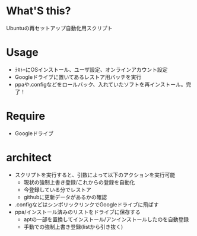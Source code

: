 # What'S this?
Ubuntuの再セットアップ自動化用スクリプト


# Usage
- ﾃｷﾄｰにOSインストール、ユーザ設定、オンラインアカウント設定
- Googleドライブに置いてあるレストア用バッチを実行
- ppaや.configなどをロールバック、入れていたソフトを再インストール。完了！


# Require
- Googleドライブ


# architect
- スクリプトを実行すると、引数によって以下のアクションを実行可能
  - 現状の強制上書き登録/これからの登録を自動化
  - 今登録している分でレストア
  - githubに更新データがあるかの確認
- .configなどはシンボリックリンクでGoogleドライブに飛ばす
- ppa/インストール済みのリストをドライブに保存する
  - aptの一部を置換してインストール/アンインストールしたのを自動登録
  - 手動での強制上書き登録(listから引き抜く)

